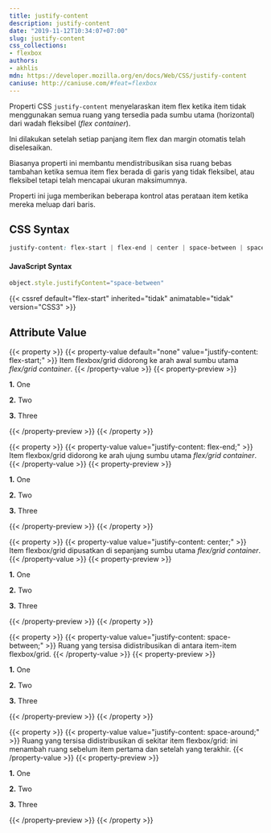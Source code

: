 ```yaml
---
title: justify-content
description: justify-content
date: "2019-11-12T10:34:07+07:00"
slug: justify-content
css_collections:
- flexbox
authors:
- akhlis
mdn: https://developer.mozilla.org/en/docs/Web/CSS/justify-content
caniuse: http://caniuse.com/#feat=flexbox
---
```


Properti CSS `justify-content` menyelaraskan item flex ketika item tidak menggunakan semua ruang yang tersedia pada
sumbu utama (horizontal) dari wadah fleksibel (_flex container_).

Ini dilakukan setelah setiap panjang item flex dan margin otomatis telah diselesaikan.

Biasanya properti ini membantu mendistribusikan sisa ruang bebas tambahan ketika semua item flex berada di garis yang
tidak fleksibel, atau fleksibel tetapi telah mencapai ukuran maksimumnya.

Properti ini juga memberikan beberapa kontrol atas perataan item ketika mereka meluap dari baris.

## CSS Syntax
```css
justify-content: flex-start | flex-end | center | space-between | space-around | initial | inherit;
```

#### JavaScript Syntax
```js
object.style.justifyContent="space-between"
```

{{< cssref default="flex-start" inherited="tidak" animatable="tidak" version="CSS3" >}}

## Attribute Value

{{< property >}}
{{< property-value default="none" value="justify-content: flex-start;" >}}
Item flexbox/grid didorong ke arah awal sumbu utama _flex/grid container_.
{{< /property-value >}}
{{< property-preview >}}
<div class="property__example flex justify-start bg-indigo-100 pb-8" id="justify-content-flex-start">
  <p class="block text-sm bg-green-200 rounded-lg p-4"><strong>1.</strong> One</p>
  <p class="block text-sm bg-blue-200 rounded-lg p-4"><strong>2.</strong> Two</p>
  <p class="block text-sm bg-pink-200 rounded-lg p-4"><strong>3.</strong> Three</p>
</div>
{{< /property-preview >}}
{{< /property >}}

{{< property >}}
{{< property-value value="justify-content: flex-end;" >}}
Item flexbox/grid didorong ke arah ujung sumbu utama _flex/grid container_.
{{< /property-value >}}
{{< property-preview >}}
<div class="property__example flex justify-end bg-indigo-100 pb-8" id="justify-content-flex-end">
  <p class="block text-sm bg-green-200 rounded-lg p-4"><strong>1.</strong> One</p>
  <p class="block text-sm bg-blue-200 rounded-lg p-4"><strong>2.</strong> Two</p>
  <p class="block text-sm bg-pink-200 rounded-lg p-4"><strong>3.</strong> Three</p>
</div>
{{< /property-preview >}}
{{< /property >}}

{{< property >}}
{{< property-value value="justify-content: center;" >}}
Item flexbox/grid dipusatkan di sepanjang sumbu utama _flex/grid container_.
{{< /property-value >}}
{{< property-preview >}}
<div class="property__example flex justify-center bg-indigo-100 pb-8" id="justify-content-center">
  <p class="block text-sm bg-green-200 rounded-lg p-4"><strong>1.</strong> One</p>
  <p class="block text-sm bg-blue-200 rounded-lg p-4"><strong>2.</strong> Two</p>
  <p class="block text-sm bg-pink-200 rounded-lg p-4"><strong>3.</strong> Three</p>
</div>
{{< /property-preview >}}
{{< /property >}}

{{< property >}}
{{< property-value value="justify-content: space-between;" >}}
Ruang yang tersisa didistribusikan di antara item-item flexbox/grid.
{{< /property-value >}}
{{< property-preview >}}
<div class="property__example flex justify-between bg-indigo-100 pb-8" id="justify-content-space-between">
  <p class="block text-sm bg-green-200 rounded-lg p-4"><strong>1.</strong> One</p>
  <p class="block text-sm bg-blue-200 rounded-lg p-4"><strong>2.</strong> Two</p>
  <p class="block text-sm bg-pink-200 rounded-lg p-4"><strong>3.</strong> Three</p>
</div>
{{< /property-preview >}}
{{< /property >}}

{{< property >}}
{{< property-value value="justify-content: space-around;" >}}
Ruang yang tersisa didistribusikan di sekitar item flexbox/grid: ini menambah ruang sebelum item pertama dan setelah yang terakhir.
{{< /property-value >}}
{{< property-preview >}}
<div class="property__example flex justify-around bg-indigo-100 pb-8" id="justify-content-space-around">
  <p class="block text-sm bg-green-200 rounded-lg p-4"><strong>1.</strong> One</p>
  <p class="block text-sm bg-blue-200 rounded-lg p-4"><strong>2.</strong> Two</p>
  <p class="block text-sm bg-pink-200 rounded-lg p-4"><strong>3.</strong> Three</p>
</div>
{{< /property-preview >}}
{{< /property >}}